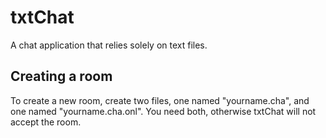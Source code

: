 # txtChat
A chat application that relies solely on text files.

## Creating a room
To create a new room, create two files, one named "yourname.cha", and one named "yourname.cha.onl". You need both, otherwise txtChat will not accept the room.
